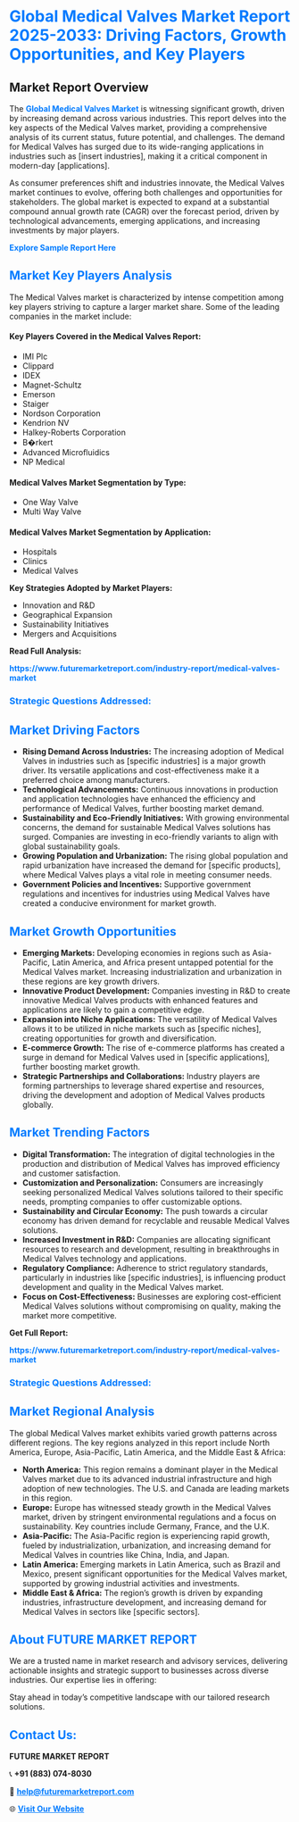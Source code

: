 <h1 style="color: #007BFF;">Global Medical Valves Market Report 2025-2033: Driving Factors, Growth Opportunities, and Key Players</h1>

<section id="overview">
<h2>Market Report Overview</h2>
<p>The <a href="https://www.futuremarketreport.com/industry-report/medical-valves-market" style="color: #007BFF; text-decoration: none;"><strong>Global Medical Valves Market</strong></a> is witnessing significant growth, driven by increasing demand across various industries. This report delves into the key aspects of the Medical Valves market, providing a comprehensive analysis of its current status, future potential, and challenges. The demand for Medical Valves has surged due to its wide-ranging applications in industries such as [insert industries], making it a critical component in modern-day [applications].</p>
<p>As consumer preferences shift and industries innovate, the Medical Valves market continues to evolve, offering both challenges and opportunities for stakeholders. The global market is expected to expand at a substantial compound annual growth rate (CAGR) over the forecast period, driven by technological advancements, emerging applications, and increasing investments by major players.</p>
</section>

<section id="overview">
<p><a href="https://www.futuremarketreport.com/request-sample/reportId=126874" style="color: #007BFF; text-decoration: none;"><strong>Explore Sample Report Here</strong></a></p>
</section>

<section id="key-players">
<h2 style="color: #007BFF;">Market Key Players Analysis</h2>
<p>The Medical Valves market is characterized by intense competition among key players striving to capture a larger market share. Some of the leading companies in the market include:</p>
<h4>Key Players Covered in the Medical Valves Report:</h4>
<ul><li>IMI Plc</li><li>Clippard</li><li>IDEX</li><li>Magnet-Schultz</li><li>Emerson</li><li>Staiger</li><li>Nordson Corporation</li><li>Kendrion NV</li><li>Halkey-Roberts Corporation</li><li>B�rkert</li><li>Advanced Microfluidics</li><li>NP Medical</li></ul>
<h4>Medical Valves Market Segmentation by Type:</h4>
<ul><li>One Way Valve</li><li>Multi Way Valve</li></ul>

<h4>Medical Valves Market Segmentation by Application:</h4>
<ul><li>Hospitals</li><li>Clinics</li><li>Medical Valves</li></ul>
<p><strong>Key Strategies Adopted by Market Players:</strong></p>
<ul>
<li>Innovation and R&D</li>
<li>Geographical Expansion</li>
<li>Sustainability Initiatives</li>
<li>Mergers and Acquisitions</li>
</ul>
</section>

<section>
<p><strong>Read Full Analysis: </strong></p><a href="https://www.futuremarketreport.com/industry-report/medical-valves-market" style="color: #007BFF; text-decoration: none;"><strong>https://www.futuremarketreport.com/industry-report/medical-valves-market</strong></a>
<h3 style="color: #007BFF;">Strategic Questions Addressed:</h3>
</section>

<section id="driving-factors">
<h2 style="color: #007BFF;">Market Driving Factors</h2>
<ul>
<li><strong>Rising Demand Across Industries:</strong> The increasing adoption of Medical Valves in industries such as [specific industries] is a major growth driver. Its versatile applications and cost-effectiveness make it a preferred choice among manufacturers.</li>
<li><strong>Technological Advancements:</strong> Continuous innovations in production and application technologies have enhanced the efficiency and performance of Medical Valves, further boosting market demand.</li>
<li><strong>Sustainability and Eco-Friendly Initiatives:</strong> With growing environmental concerns, the demand for sustainable Medical Valves solutions has surged. Companies are investing in eco-friendly variants to align with global sustainability goals.</li>
<li><strong>Growing Population and Urbanization:</strong> The rising global population and rapid urbanization have increased the demand for [specific products], where Medical Valves plays a vital role in meeting consumer needs.</li>
<li><strong>Government Policies and Incentives:</strong> Supportive government regulations and incentives for industries using Medical Valves have created a conducive environment for market growth.</li>
</ul>
</section>

<section id="growth-opportunities">
<h2 style="color: #007BFF;">Market Growth Opportunities</h2>
<ul>
<li><strong>Emerging Markets:</strong> Developing economies in regions such as Asia-Pacific, Latin America, and Africa present untapped potential for the Medical Valves market. Increasing industrialization and urbanization in these regions are key growth drivers.</li>
<li><strong>Innovative Product Development:</strong> Companies investing in R&D to create innovative Medical Valves products with enhanced features and applications are likely to gain a competitive edge.</li>
<li><strong>Expansion into Niche Applications:</strong> The versatility of Medical Valves allows it to be utilized in niche markets such as [specific niches], creating opportunities for growth and diversification.</li>
<li><strong>E-commerce Growth:</strong> The rise of e-commerce platforms has created a surge in demand for Medical Valves used in [specific applications], further boosting market growth.</li>
<li><strong>Strategic Partnerships and Collaborations:</strong> Industry players are forming partnerships to leverage shared expertise and resources, driving the development and adoption of Medical Valves products globally.</li>
</ul>
</section>

<section id="trending-factors">
<h2 style="color: #007BFF;">Market Trending Factors</h2>
<ul>
<li><strong>Digital Transformation:</strong> The integration of digital technologies in the production and distribution of Medical Valves has improved efficiency and customer satisfaction.</li>
<li><strong>Customization and Personalization:</strong> Consumers are increasingly seeking personalized Medical Valves solutions tailored to their specific needs, prompting companies to offer customizable options.</li>
<li><strong>Sustainability and Circular Economy:</strong> The push towards a circular economy has driven demand for recyclable and reusable Medical Valves solutions.</li>
<li><strong>Increased Investment in R&D:</strong> Companies are allocating significant resources to research and development, resulting in breakthroughs in Medical Valves technology and applications.</li>
<li><strong>Regulatory Compliance:</strong> Adherence to strict regulatory standards, particularly in industries like [specific industries], is influencing product development and quality in the Medical Valves market.</li>
<li><strong>Focus on Cost-Effectiveness:</strong> Businesses are exploring cost-efficient Medical Valves solutions without compromising on quality, making the market more competitive.</li>
</ul>
</section>

<section>
<p><strong>Get Full Report: </strong></p><a href="https://www.futuremarketreport.com/industry-report/medical-valves-market" style="color: #007BFF; text-decoration: none;"><strong>https://www.futuremarketreport.com/industry-report/medical-valves-market</strong></a>
<h3 style="color: #007BFF;">Strategic Questions Addressed:</h3>
</section>


<section id="regional-analysis">
<h2 style="color: #007BFF;">Market Regional Analysis</h2>
<p>The global Medical Valves market exhibits varied growth patterns across different regions. The key regions analyzed in this report include North America, Europe, Asia-Pacific, Latin America, and the Middle East & Africa:</p>
<ul>
<li><strong>North America:</strong> This region remains a dominant player in the Medical Valves market due to its advanced industrial infrastructure and high adoption of new technologies. The U.S. and Canada are leading markets in this region.</li>
<li><strong>Europe:</strong> Europe has witnessed steady growth in the Medical Valves market, driven by stringent environmental regulations and a focus on sustainability. Key countries include Germany, France, and the U.K.</li>
<li><strong>Asia-Pacific:</strong> The Asia-Pacific region is experiencing rapid growth, fueled by industrialization, urbanization, and increasing demand for Medical Valves in countries like China, India, and Japan.</li>
<li><strong>Latin America:</strong> Emerging markets in Latin America, such as Brazil and Mexico, present significant opportunities for the Medical Valves market, supported by growing industrial activities and investments.</li>
<li><strong>Middle East & Africa:</strong> The region’s growth is driven by expanding industries, infrastructure development, and increasing demand for Medical Valves in sectors like [specific sectors].</li>
</ul>
</section>

<footer>
<h2 style="color: #007BFF;">About FUTURE MARKET REPORT</h2>
<p>We are a trusted name in market research and advisory services, delivering actionable insights and strategic support to businesses across diverse industries. Our expertise lies in offering:</p>

<p>Stay ahead in today’s competitive landscape with our tailored research solutions.</p>

<h2 style="color: #007BFF;">Contact Us:</h2>
<p><strong>FUTURE MARKET REPORT</strong></p>
<p>📞 <strong>+91 (883) 074-8030</strong></p>
<p>📧 <strong><a href="mailto:help@futuremarketreport.com" style="color: #007BFF;">help@futuremarketreport.com</a></strong></p>
<p>🌐 <strong><a href="https://www.futuremarketreport.com/" style="color: #007BFF;">Visit Our Website</a></strong></p>
</footer>